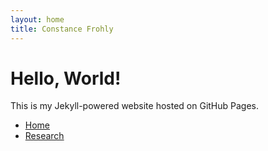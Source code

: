 ```yaml
---
layout: home
title: Constance Frohly
---
```


# Hello, World!
This is my Jekyll-powered website hosted on GitHub Pages.
- [Home](index.html)
- [Research](Research.md)
